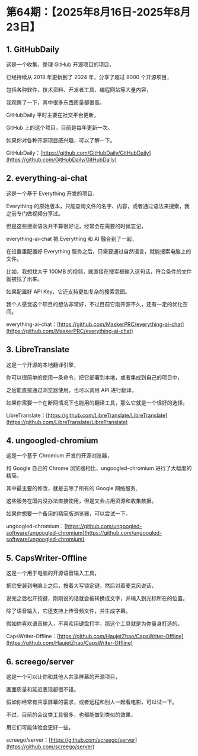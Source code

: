 # 第64期：【2025年8月16日-2025年8月23日】

## 1. GitHubDaily

这是一个收集、整理 GitHub 开源项目的项目，

已经持续从 2018 年更新到了 2024 年，分享了超过 8000 个开源项目，

包括各种软件、技术资料、开发者工具、编程网站等大量内容，

我观察了一下，其中很多东西质量都很高。

GitHubDaily 平时主要在社交平台更新，

GitHub 上的这个项目，目前是每年更新一次。

如果你对各种开源项目感兴趣，可以了解一下。

GitHubDaily：[https://github.com/GitHubDaily/GitHubDaily](https://github.com/GitHubDaily/GitHubDaily)

## 2. everything-ai-chat

这是一个基于 Everything 开发的项目，

Everything 的原始版本，只能查询文件的名字、内容，或者通过语法来搜索，我之前专门做视频分享过。


但是这些搜索语法并不算很好记，经常会在需要的时候忘记，

everything-ai-chat 把 Everything 和 AI 融合到了一起，

在设置里配置好 Everything 服务之后，只需要通过自然语言，就能搜索电脑上的文件。


比如，我想找大于 100MB 的视频，就直接在搜索框输入这句话，符合条件的文件就被找了出来。


如果配置好 API Key，它还支持更加复杂的搜索意图。


我个人感觉这个项目的想法非常好，不过目前它刚开源不久，还有一定的优化空间。

everything-ai-chat：[https://github.com/MaskerPRC/everything-ai-chat](https://github.com/MaskerPRC/everything-ai-chat)

## 3. LibreTranslate

这是一个开源的本地翻译引擎，

你可以很简单的使用一条命令，把它部署到本地，或者集成到自己的项目中，

之后能直接通过浏览器使用，也可以调用 API 进行翻译，

如果你需要一个在断网情况下也能用的翻译工具，那么它就是一个很好的选择。

LibreTranslate：[https://github.com/LibreTranslate/LibreTranslate](https://github.com/LibreTranslate/LibreTranslate)

## 4. ungoogled-chromium

这是一个基于 Chromium 开发的开源浏览器，

和 Google 自己的 Chrome 浏览器相比，ungoogled-chromium 进行了大幅度的精简。

其中最主要的修改，就是去除了所有的 Google 网络服务,

这些服务在国内没办法直接使用，但是又会占用资源和收集数据。

如果你想要一个备用的精简版浏览器，可以尝试一下。

ungoogled-chromium：[https://github.com/ungoogled-software/ungoogled-chromium](https://github.com/ungoogled-software/ungoogled-chromium)

## 5. CapsWriter-Offline

这是一个用于电脑的开源语音输入工具，

把它安装到电脑上之后，按着大写锁定键，然后对着麦克风说话，

说完之后松开按键，刚刚说的话就会被转换成文字，并输入到光标所在的位置。

除了语音输入，它还支持上传音频文件，并生成字幕。

假如你喜欢语音输入，不喜欢用键盘打字，那这个工具就是为你量身打造的。

CapsWriter-Offline：[https://github.com/HaujetZhao/CapsWriter-Offline](https://github.com/HaujetZhao/CapsWriter-Offline)

## 6. screego/server


这是一个可以让你和其他人共享屏幕的开源项目，

画面质量和延迟表现都很不错。

假如你经常有共享屏幕的需求，或者远程和别人一起看电影，可以试一下。

不过，目前的会议类工具很多，也都能做到类似的效果，

用它们可能体验会更好一些。

screego/server：[https://github.com/screego/server](https://github.com/screego/server)
